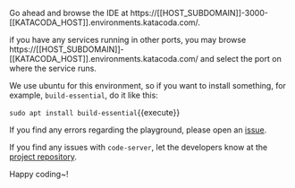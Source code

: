 Go ahead and browse the IDE at https://[[HOST_SUBDOMAIN]]-3000-[[KATACODA_HOST]].environments.katacoda.com/.

if you have any services running in other ports, you may browse https://[[HOST_SUBDOMAIN]]-[[KATACODA_HOST]].environments.katacoda.com/ and select the port on where the service runs.

We use ubuntu for this environment, so if you want to install something, for example, `build-essential`,
do it like this:


`sudo apt install build-essential`{{execute}}

If you find any errors regarding the playground, please open an [issue](https://github.com/sr229/katacoda-scenarios/issues/new).

If you find any issues with `code-server`, let the developers know at the [project repository](https://github.com/cdr/code-server/issues/new).


Happy coding~!
